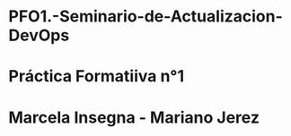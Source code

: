 # PFO1.-Seminario-de-Actualizacion-DevOps
# Práctica Formatiiva n°1
# Marcela Insegna - Mariano Jerez
